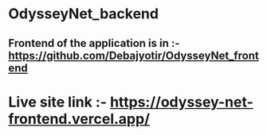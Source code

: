 # OdysseyNet_backend
## Frontend of the application is in :- https://github.com/Debajyotir/OdysseyNet_frontend
# Live site link :- https://odyssey-net-frontend.vercel.app/
